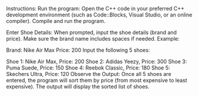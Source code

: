 Instructions:
Run the program:
Open the C++ code in your preferred C++ development environment (such as Code::Blocks, Visual Studio, or an online compiler). Compile and run the program.

Enter Shoe Details:
When prompted, input the shoe details (brand and price). Make sure the brand name includes spaces if needed. Example:

Brand: Nike Air Max
Price: 200
Input the following 5 shoes:

Shoe 1: Nike Air Max, Price: 200
Shoe 2: Adidas Yeezy, Price: 300
Shoe 3: Puma Suede, Price: 150
Shoe 4: Reebok Classic, Price: 180
Shoe 5: Skechers Ultra, Price: 120
Observe the Output:
Once all 5 shoes are entered, the program will sort them by price (from most expensive to least expensive). The output will display the sorted list of shoes.

